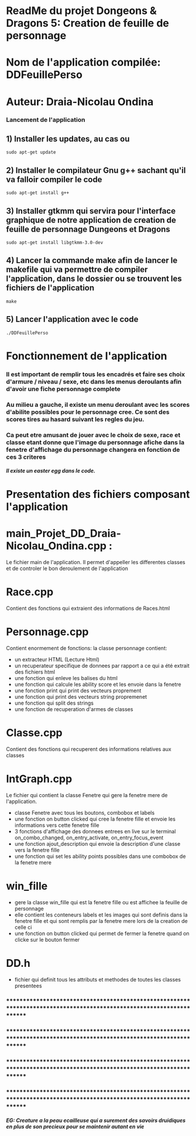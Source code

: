# ReadMe du projet Dongeons & Dragons 5: Creation de feuille de personnage 
# Nom de l'application compilée: DDFeuillePerso
# Auteur: Draia-Nicolau Ondina

### Lancement de l'application

## 1) Installer les updates, au cas ou
```
sudo apt-get update 
```

## 2) Installer le compilateur Gnu g++ sachant qu'il va falloir compiler le code
```
sudo apt-get install g++
```

## 3) Installer gtkmm qui servira pour l'interface graphique de notre application de creation de feuille de personnage Dungeons et Dragons
```
sudo apt-get install libgtkmm-3.0-dev 
```

## 4) Lancer la commande make afin de lancer le makefile qui va permettre de compiler l'application, dans le dossier ou se trouvent les fichiers de l'application 
```
make
```

## 5) Lancer l'application avec le code
```
./DDFeuillePerso
```

# Fonctionnement de l'application

### Il est important de remplir tous les encadrés et faire ses choix d'armure / niveau / sexe, etc dans les menus deroulants afin d'avoir une fiche personnage complete

### Au milieu a gauche, il existe un menu deroulant avec les scores d'abilite possibles pour le personnage cree. Ce sont des scores tires au hasard suivant les regles du jeu.

### Ca peut etre amusant de jouer avec le choix de sexe, race et classe etant donne que l'image du personnage afiche dans la fenetre d'affichage du personnage changera en fonction de ces 3 criteres

##### Il existe un easter egg dans le code.

# Presentation des fichiers composant l'application

# main_Projet_DD_Draia-Nicolau_Ondina.cpp :

Le fichier main de l'application. Il permet d'appeller les differentes classes et de controler le bon deroulement de l'application

# Race.cpp

Contient des fonctions qui extraient des informations de Races.html 

# Personnage.cpp

Contient enormement de fonctions: la classe personnage contient:
- un extracteur HTML (Lecture Html)
- un recuperateur specifique de donnees par rapport a ce qui a été extrait des fichiers html
- une fonction qui enleve les balises du html
- une fonction qui calcule les ability score et les envoie dans la fenetre
- une fonction print qui print des vecteurs proprement
- une fonction qui print des vecteurs string propremenet
- une fonction qui split des strings 
- une fonction de recuperation d'armes de classes

# Classe.cpp

Contient des fonctions qui recuperent des informations relatives aux classes

# IntGraph.cpp

Le fichier qui contient la classe Fenetre qui gere la fenetre mere de l'application.
- classe Fenetre avec tous les boutons, combobox et labels
- une fonction on button clicked qui cree la fenetre fille et envoie les informations vers cette fenetre fille
- 3 fonctions d'affichage des donnees entrees en live sur le terminal on_combo_changed, on_entry_activate, on_entry_focus_event
- une fonction ajout_description qui envoie la description d'une classe vers la fenetre fille
- une fonction qui set les ability points possibles dans une combobox de la fenetre mere

# win_fille

- gere la classe win_fille qui est la fenetre fille ou est affichee la feuille de personnage
- elle contient les conteneurs labels et les images qui sont definis dans la fenetre fille et qui sont remplis par la fenetre mere lors de la creation de celle ci
- une fonction on button clicked qui permet de fermer la fenetre quand on clicke sur le bouton fermer

#   DD.h

- fichier qui definit tous les attributs et methodes de toutes les classes presentees 



### ********************************************************************************************************************

### ********************************************************************************************************************

### ********************************************************************************************************************

### ********************************************************************************************************************


##### EG: Creature a la peau ecailleuse qui a surement des savoirs druidiques en plus de son precieux pour se maintenir autant en vie
